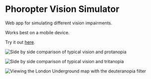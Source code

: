 Phoropter Vision Simulator
==========================

Web app for simulating different vision impairments.

Works best on a mobile device.

Try it out [here](https://eeejay.github.io/phoropter).

![Side by side comparison of typical vision and protanopia](https://eeejay.github.io/phoropter/examples/protanopia.jpg)

![Side by side comparison of typical vision and tritanopia](https://eeejay.github.io/phoropter/examples/tritanopia.jpg)

![Viewing the London Underground map with the deuteranopia filter](https://eeejay.github.io/phoropter/examples/deuteranopia.png)
